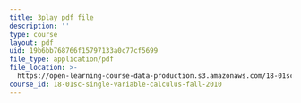 ```yaml
---
title: 3play pdf file
description: ''
type: course
layout: pdf
uid: 19b6bb768766f15797133a0c77cf5699
file_type: application/pdf
file_location: >-
  https://open-learning-course-data-production.s3.amazonaws.com/18-01sc-single-variable-calculus-fall-2010/19b6bb768766f15797133a0c77cf5699_bo8SFHppXZk.pdf
course_id: 18-01sc-single-variable-calculus-fall-2010
---
```

